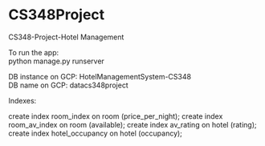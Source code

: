 # CS348Project
CS348-Project-Hotel Management <br />

To run the app: <br />
python manage.py runserver <br />

DB instance on GCP: HotelManagementSystem-CS348 <br />
DB name on GCP: datacs348project <br />


Indexes:

create index room_index on room (price_per_night);
create index room_av_index on room (available);
create index av_rating on hotel (rating);
create index hotel_occupancy on hotel (occupancy);
